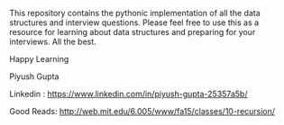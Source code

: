This repository contains the pythonic implementation of all the data structures 
and interview questions. Please feel free to use this as a resource for learning
about data structures and preparing for your interviews. All the best.

Happy Learning

Piyush Gupta

Linkedin : https://www.linkedin.com/in/piyush-gupta-25357a5b/ 


Good Reads:
http://web.mit.edu/6.005/www/fa15/classes/10-recursion/